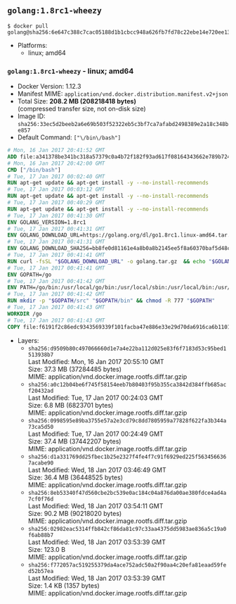 ## `golang:1.8rc1-wheezy`

```console
$ docker pull golang@sha256:6e647c388c7cac05188d1b1cbcc948a626fb7fd78c22ebe14e720ee13da54daf
```

-	Platforms:
	-	linux; amd64

### `golang:1.8rc1-wheezy` - linux; amd64

-	Docker Version: 1.12.3
-	Manifest MIME: `application/vnd.docker.distribution.manifest.v2+json`
-	Total Size: **208.2 MB (208218418 bytes)**  
	(compressed transfer size, not on-disk size)
-	Image ID: `sha256:33ec5d2beeb2a6e69b503f52322eb5c3bf7ca7afabd2498389e2a18c348be857`
-	Default Command: `["\/bin\/bash"]`

```dockerfile
# Mon, 16 Jan 2017 20:41:52 GMT
ADD file:a341378be341bc318a57379c0a4b72f182f93ad617f08164343662e789b7244b in / 
# Mon, 16 Jan 2017 20:42:00 GMT
CMD ["/bin/bash"]
# Tue, 17 Jan 2017 00:02:40 GMT
RUN apt-get update && apt-get install -y --no-install-recommends 		ca-certificates 		curl 		wget 	&& rm -rf /var/lib/apt/lists/*
# Tue, 17 Jan 2017 00:03:12 GMT
RUN apt-get update && apt-get install -y --no-install-recommends 		bzr 		git 		mercurial 		openssh-client 		subversion 				procps 	&& rm -rf /var/lib/apt/lists/*
# Tue, 17 Jan 2017 00:40:29 GMT
RUN apt-get update && apt-get install -y --no-install-recommends 		g++ 		gcc 		libc6-dev 		make 		pkg-config 	&& rm -rf /var/lib/apt/lists/*
# Tue, 17 Jan 2017 00:41:30 GMT
ENV GOLANG_VERSION=1.8rc1
# Tue, 17 Jan 2017 00:41:31 GMT
ENV GOLANG_DOWNLOAD_URL=https://golang.org/dl/go1.8rc1.linux-amd64.tar.gz
# Tue, 17 Jan 2017 00:41:31 GMT
ENV GOLANG_DOWNLOAD_SHA256=bb8fe0d81161e4a8b0a8b2145ee5f8a60370baf5d48c07a83f6f09e1ad253bec
# Tue, 17 Jan 2017 00:41:41 GMT
RUN curl -fsSL "$GOLANG_DOWNLOAD_URL" -o golang.tar.gz 	&& echo "$GOLANG_DOWNLOAD_SHA256  golang.tar.gz" | sha256sum -c - 	&& tar -C /usr/local -xzf golang.tar.gz 	&& rm golang.tar.gz
# Tue, 17 Jan 2017 00:41:41 GMT
ENV GOPATH=/go
# Tue, 17 Jan 2017 00:41:42 GMT
ENV PATH=/go/bin:/usr/local/go/bin:/usr/local/sbin:/usr/local/bin:/usr/sbin:/usr/bin:/sbin:/bin
# Tue, 17 Jan 2017 00:41:42 GMT
RUN mkdir -p "$GOPATH/src" "$GOPATH/bin" && chmod -R 777 "$GOPATH"
# Tue, 17 Jan 2017 00:41:43 GMT
WORKDIR /go
# Tue, 17 Jan 2017 00:41:43 GMT
COPY file:f6191f2c86edc9343569339f101facba47e886e33e29d70da6916ca6b1101a53 in /usr/local/bin/ 
```

-	Layers:
	-	`sha256:d9509b80c497066660d1e7a4e22ba112d025e83f6f7183d53c95bed1513938b7`  
		Last Modified: Mon, 16 Jan 2017 20:55:10 GMT  
		Size: 37.3 MB (37284485 bytes)  
		MIME: application/vnd.docker.image.rootfs.diff.tar.gzip
	-	`sha256:a0c12b04be6f745f58154eeb7b80403f95b355ca3842d384ffb685acf20432ad`  
		Last Modified: Tue, 17 Jan 2017 00:24:03 GMT  
		Size: 6.8 MB (6823701 bytes)  
		MIME: application/vnd.docker.image.rootfs.diff.tar.gzip
	-	`sha256:0998595e89ba3755e57a2e3cd79c8dd7805959a77828f622fa3b344a73ca5d50`  
		Last Modified: Tue, 17 Jan 2017 00:24:49 GMT  
		Size: 37.4 MB (37442207 bytes)  
		MIME: application/vnd.docker.image.rootfs.diff.tar.gzip
	-	`sha256:d1a331769dd25fbec1b25e2327f4fe4f7c91f6929ed225f5634566367acabe90`  
		Last Modified: Wed, 18 Jan 2017 03:46:49 GMT  
		Size: 36.4 MB (36448525 bytes)  
		MIME: application/vnd.docker.image.rootfs.diff.tar.gzip
	-	`sha256:8eb53340f47d560cbe2bc539e0ac184c04a876da00ae380fdce4ad4a7cf0f76d`  
		Last Modified: Wed, 18 Jan 2017 03:54:11 GMT  
		Size: 90.2 MB (90218020 bytes)  
		MIME: application/vnd.docker.image.rootfs.diff.tar.gzip
	-	`sha256:02982eac5314ffb842cf86da81c97c33aa4375dd5983ae836a5c19a0f6ab88b7`  
		Last Modified: Wed, 18 Jan 2017 03:53:39 GMT  
		Size: 123.0 B  
		MIME: application/vnd.docker.image.rootfs.diff.tar.gzip
	-	`sha256:f772057ac519255379da4ace752adc50a2f90aa4c20efa81eaad59fed52b57ea`  
		Last Modified: Wed, 18 Jan 2017 03:53:39 GMT  
		Size: 1.4 KB (1357 bytes)  
		MIME: application/vnd.docker.image.rootfs.diff.tar.gzip
